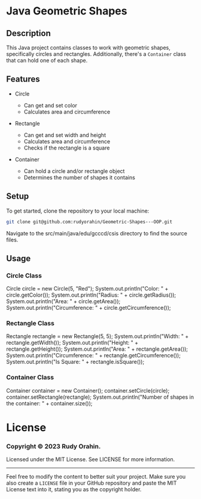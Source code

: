 # Java Geometric Shapes

## Description

This Java project contains classes to work with geometric shapes, specifically circles and rectangles. Additionally, there's a `Container` class that can hold one of each shape. 

## Features

- Circle
  - Can get and set color
  - Calculates area and circumference
  
- Rectangle
  - Can get and set width and height
  - Calculates area and circumference
  - Checks if the rectangle is a square
  
- Container
  - Can hold a circle and/or rectangle object
  - Determines the number of shapes it contains

## Setup

To get started, clone the repository to your local machine:

```bash
git clone git@github.com:rudyorahin/Geometric-Shapes---OOP.git
```



Navigate to the src/main/java/edu/gcccd/csis directory to find the source files.

## Usage

### Circle Class
Circle circle = new Circle(5, "Red");
System.out.println("Color: " + circle.getColor());
System.out.println("Radius: " + circle.getRadius());
System.out.println("Area: " + circle.getArea());
System.out.println("Circumference: " + circle.getCircumference());

### Rectangle Class
Rectangle rectangle = new Rectangle(5, 5);
System.out.println("Width: " + rectangle.getWidth());
System.out.println("Height: " + rectangle.getHeight());
System.out.println("Area: " + rectangle.getArea());
System.out.println("Circumference: " + rectangle.getCircumference());
System.out.println("Is Square: " + rectangle.isSquare());


### Container Class
Container container = new Container();
container.setCircle(circle);
container.setRectangle(rectangle);
System.out.println("Number of shapes in the container: " + container.size());


# License

### Copyright © 2023 Rudy Orahin.
Licensed under the MIT License. See LICENSE for more information.

---

Feel free to modify the content to better suit your project. Make sure you also create a `LICENSE` file in your GitHub repository and paste the MIT License text into it, stating you as the copyright holder.








